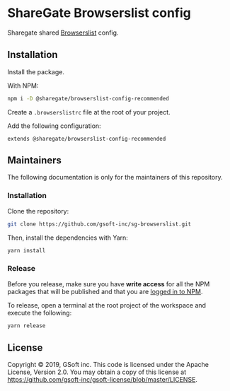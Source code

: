 # ShareGate Browserslist config

Sharegate shared [Browserslist](https://github.com/browserslist/browserslist) config.

## Installation

Install the package.

With NPM:

```bash
npm i -D @sharegate/browserslist-config-recommended
```

Create a `.browserslistrc` file at the root of your project.

Add the following configuration:

```
extends @sharegate/browserslist-config-recommended
```

## Maintainers

The following documentation is only for the maintainers of this repository.

### Installation

Clone the repository:

```bash
git clone https://github.com/gsoft-inc/sg-browserslist.git
```

Then, install the dependencies with Yarn:

```bash
yarn install
```

### Release

Before you release, make sure you have **write access** for all the NPM packages that will be published and that you are [logged in to NPM](https://docs.npmjs.com/logging-in-to-an-npm-enterprise-registry-from-the-command-line).

To release, open a terminal at the root project of the workspace and execute the following:

```bash
yarn release
```

## License

Copyright © 2019, GSoft inc. This code is licensed under the Apache License, Version 2.0. You may obtain a copy of this license at https://github.com/gsoft-inc/gsoft-license/blob/master/LICENSE.
